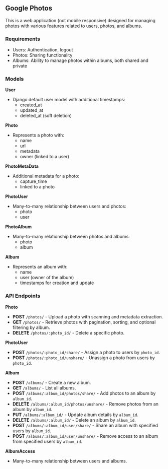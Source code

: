 

## Google Photos

This is a web application (not mobile responsive) designed for managing photos with various features related to users, photos, and albums.

### Requirements

- Users: Authentication, logout
- Photos: Sharing functionality
- Albums: Ability to manage photos within albums, both shared and private

### Models

**User**
- Django default user model with additional timestamps:
  - created_at
  - updated_at
  - deleted_at (soft deletion)

**Photo**
- Represents a photo with:
  - name
  - url
  - metadata
  - owner (linked to a user)

**PhotoMetaData**
- Additional metadata for a photo:
  - capture_time
  - linked to a photo

**PhotoUser**
- Many-to-many relationship between users and photos:
  - photo
  - user

**PhotoAlbum**
- Many-to-many relationship between photos and albums:
  - photo
  - album

**Album**
- Represents an album with:
  - name
  - user (owner of the album)
  - timestamps for creation and update

### API Endpoints

**Photo**

- **POST** `/photos/` - Upload a photo with scanning and metadata extraction.
- **GET** `/photos/` - Retrieve photos with pagination, sorting, and optional filtering by album.
- **DELETE** `/photos/:photo_id/` - Delete a specific photo.

**PhotoUser**

- **POST** `/photos/:photo_id/share/` - Assign a photo to users by `photo_id`.
- **POST** `/photos/:photo_id/unshare/` - Unassign a photo from users by `photo_id`.

**Album**

- **POST** `/albums/` - Create a new album.
- **GET** `/albums/` - List all albums.
- **POST** `/albums/:album_id/photos/share/` - Add photos to an album by `album_id`.
- **DELETE** `/albums/:album_id/photos/unshare/` - Remove photos from an album by `album_id`.
- **PUT** `/albums/:album_id/` - Update album details by `album_id`.
- **DELETE** `/albums/:album_id/` - Delete an album by `album_id`.
- **POST** `/albums/:album_id/user/share/` - Share an album with specified users by `album_id`.
- **POST** `/albums/:album_id/user/unshare/` - Remove access to an album from specified users by `album_id`.

**AlbumAccess**

- Many-to-many relationship between users and albums.
